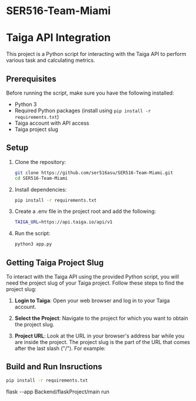 # SER516-Team-Miami

# Taiga API Integration

This project is a Python script for interacting with the Taiga API to perform various task and calculating metrics.

## Prerequisites

Before running the script, make sure you have the following installed:

- Python 3
- Required Python packages (install using `pip install -r requirements.txt`)
- Taiga account with API access
- Taiga project slug

## Setup

1. Clone the repository:

   ```bash
   git clone https://github.com/ser516asu/SER516-Team-Miami.git
   cd SER516-Team-Miami
   ```
   
2. Install dependencies: 

    ```bash
   pip install -r requirements.txt
    ```


3. Create a .env file in the project root and add the following:

    ```bash
    TAIGA_URL=https://api.taiga.io/api/v1
    ```
   
4. Run the script:

    ```bash
    python3 app.py
    ```

## Getting Taiga Project Slug

To interact with the Taiga API using the provided Python script, you will need the project slug of your Taiga project. Follow these steps to find the project slug:

1. **Login to Taiga**: Open your web browser and log in to your Taiga account.

2. **Select the Project**: Navigate to the project for which you want to obtain the project slug.

3. **Project URL**: Look at the URL in your browser's address bar while you are inside the project. The project slug is the part of the URL that comes after the last slash ("/"). For example:

## Build and Run Insructions
```bash
pip install -r requirements.txt
 ```
flask --app Backend/flaskProject/main run


